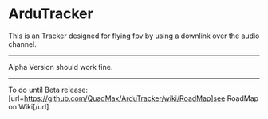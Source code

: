 # ArduTracker

This is an Tracker designed for flying fpv by using a downlink over the audio channel.
******
Alpha Version should work fine.
******
To do until Beta release:
[url=https://github.com/QuadMax/ArduTracker/wiki/RoadMap]see RoadMap on Wiki[/url]
